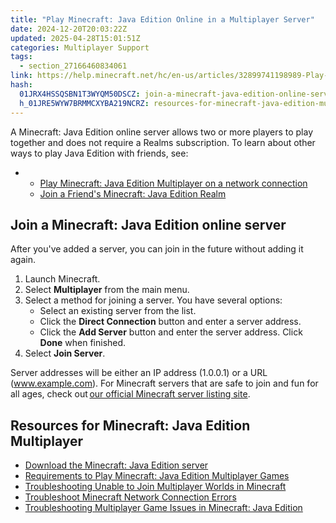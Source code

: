 ```yaml
---
title: "Play Minecraft: Java Edition Online in a Multiplayer Server"
date: 2024-12-20T20:03:22Z
updated: 2025-04-28T15:01:51Z
categories: Multiplayer Support
tags:
  - section_27166460834061
link: https://help.minecraft.net/hc/en-us/articles/32899741198989-Play-Minecraft-Java-Edition-Online-in-a-Multiplayer-Server
hash:
  01JRX4HSSQSBN1T3WYQM50DSCZ: join-a-minecraft-java-edition-online-server
  h_01JRE5WYW7BRMMCXYBA219NCRZ: resources-for-minecraft-java-edition-multiplayer
---
```


A Minecraft: Java Edition online server allows two or more players to play together and does not require a Realms subscription. To learn about other ways to play Java Edition with friends, see:

- - [Play Minecraft: Java Edition Multiplayer on a network connection](./Play-Minecraft-Java-Edition-Multiplayer-on-a-network-connection.md)
  - [Join a Friend's Minecraft: Java Edition Realm](../Create-or-Join-Realms/Join-a-Friend-s-Minecraft-Java-Edition-Realm.md)

## Join a Minecraft: Java Edition online server

After you've added a server, you can join in the future without adding it again.

1.  Launch Minecraft.
2.  Select **Multiplayer** from the main menu.
3.  Select a method for joining a server. You have several options:
    - Select an existing server from the list.
    - Click the **Direct Connection** button and enter a server address.
    - Click the **Add Server** button and enter the server address. Click **Done** when finished.
4.  Select **Join Server**.

Server addresses will be either an IP address (1.0.0.1) or a URL (www.example.com). For Minecraft servers that are safe to join and fun for all ages, check out [our official Minecraft server listing site](https://findmcserver.com/).

## Resources for Minecraft: Java Edition Multiplayer

- [Download the Minecraft: Java Edition server](https://www.minecraft.net/en-us/download/server)
- [Requirements to Play Minecraft: Java Edition Multiplayer Games](./Requirements-to-Play-Minecraft-Java-Edition-Multiplayer-Games.md)
- [Troubleshooting Unable to Join Multiplayer Worlds in Minecraft](./Troubleshoot-Unable-to-Join-Multiplayer-Games-in-Minecraft.md)
- [Troubleshoot Minecraft Network Connection Errors](../Performance-Troubleshooting/Troubleshoot-Minecraft-Network-Connection-Errors.md)
- [Troubleshooting Multiplayer Game Issues in Minecraft: Java Edition](./Troubleshoot-Multiplayer-Game-Issues-in-Minecraft-Java-Edition.md)
